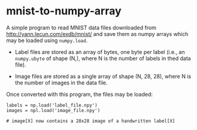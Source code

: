 # mnist-to-numpy-array

A simple program to read MNIST data files downloaded from http://yann.lecun.com/exdb/mnist/ and save them as numpy arrays which may 
be loaded using `numpy.load`.

 - Label files are stored as an array of bytes, one byte per label (i.e., an `numpy.ubyte` of shape (N,), where N is the number of
 labels in thed data file).

 - Image files are stored as a single array of shape (N, 28, 28), where N is the number of images in the data file.
 
 Once converted with this program, the files may be loaded: 
 
 ```
 labels = np.load('label_file.npy')
 images = npl.load('image_file.npy')
 
 # image[X] now contains a 28x28 image of a handwritten label[X]
 ```
